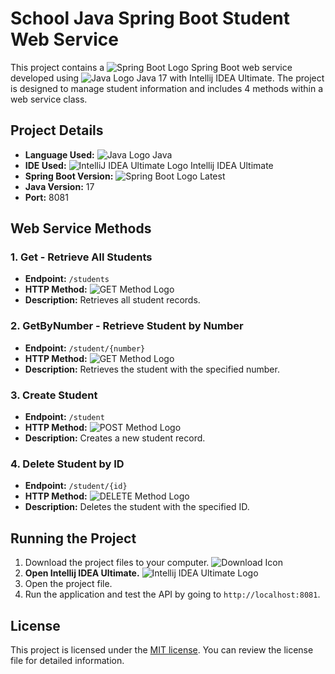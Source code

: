 # School Java Spring Boot Student Web Service

This project contains a ![Spring Boot Logo](https://img.icons8.com/color/20/000000/spring-logo.png) Spring Boot web service developed using ![Java Logo](https://img.icons8.com/color/48/000000/spring-logo.png) Java 17 with Intellij IDEA Ultimate. The project is designed to manage student information and includes 4 methods within a web service class.

## Project Details

- **Language Used:** ![Java Logo](https://img.icons8.com/color/20/000000/java-coffee-cup-logo.png) Java
- **IDE Used:** ![IntelliJ IDEA Ultimate Logo](https://img.icons8.com/color/20/000000/intellij-idea.png) Intellij IDEA Ultimate
- **Spring Boot Version:** ![Spring Boot Logo](https://img.icons8.com/color/20/000000/spring-logo.png) Latest
- **Java Version:** 17
- **Port:** 8081

## Web Service Methods

### 1. Get - Retrieve All Students

- **Endpoint:** `/students`
- **HTTP Method:** ![GET Method Logo](https://img.icons8.com/color/20/000000/get-request.png)
- **Description:** Retrieves all student records.

### 2. GetByNumber - Retrieve Student by Number

- **Endpoint:** `/student/{number}`
- **HTTP Method:** ![GET Method Logo](https://img.icons8.com/color/20/000000/get-request.png)
- **Description:** Retrieves the student with the specified number.

### 3. Create Student

- **Endpoint:** `/student`
- **HTTP Method:** ![POST Method Logo](https://img.icons8.com/color/20/000000/post-request.png)
- **Description:** Creates a new student record.

### 4. Delete Student by ID

- **Endpoint:** `/student/{id}`
- **HTTP Method:** ![DELETE Method Logo](https://img.icons8.com/color/20/000000/delete-forever.png)
- **Description:** Deletes the student with the specified ID.

## Running the Project

1. Download the project files to your computer. ![Download Icon](https://img.icons8.com/color/48/000000/download.png)
2. **Open Intellij IDEA Ultimate.** ![Intellij IDEA Ultimate Logo](https://img.icons8.com/color/20/000000/intellij-idea.png) 
3. Open the project file.
4. Run the application and test the API by going to `http://localhost:8081`.

## License

This project is licensed under the [MIT license](LICENSE). You can review the license file for detailed information.
